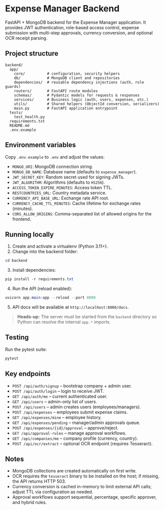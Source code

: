 # Expense Manager Backend

FastAPI + MongoDB backend for the Expense Manager application. It provides JWT authentication, role-based access control, expense submission with multi-step approvals, currency conversion, and optional OCR receipt parsing.

## Project structure

```
backend/
  app/
    core/          # configuration, security helpers
    db/            # MongoDB client and repositories
    dependencies/  # reusable dependency injections (auth, role guards)
    routers/       # FastAPI route modules
    schemas/       # Pydantic models for requests & responses
    services/      # Business logic (auth, users, expenses, etc.)
    utils/         # Shared helpers (ObjectId conversion, serializers)
    main.py        # FastAPI application entrypoint
  tests/
    test_health.py
  requirements.txt
  README.md
  .env.example
```

## Environment variables

Copy `.env.example` to `.env` and adjust the values:

- `MONGO_URI`: MongoDB connection string.
- `MONGO_DB_NAME`: Database name (defaults to `expense_manager`).
- `JWT_SECRET_KEY`: Random secret used for signing JWTs.
- `JWT_ALGORITHM`: Algorithms (defaults to `HS256`).
- `ACCESS_TOKEN_EXPIRE_MINUTES`: Access token TTL.
- `RESTCOUNTRIES_URL`: Country metadata service.
- `CURRENCY_API_BASE_URL`: Exchange rate API root.
- `CURRENCY_CACHE_TTL_MINUTES`: Cache lifetime for exchange rates (minutes).
- `CORS_ALLOW_ORIGINS`: Comma-separated list of allowed origins for the frontend.

## Running locally

1. Create and activate a virtualenv (Python 3.11+).
2. Change into the backend folder:

```powershell
cd backend
```

3. Install dependencies:

```powershell
pip install -r requirements.txt
```

4. Run the API (reload enabled):

```powershell
uvicorn app.main:app --reload --port 8000
```

5. API docs will be available at `http://localhost:8000/docs`.

  > **Heads-up:** The server must be started from the `backend` directory so Python can resolve the internal `app.*` imports.

## Testing

Run the pytest suite:

```powershell
pytest
```

## Key endpoints

- `POST /api/auth/signup` – bootstrap company + admin user.
- `POST /api/auth/login` – login to receive JWT.
- `GET /api/auth/me` – current authenticated user.
- `GET /api/users` – admin-only list of users.
- `POST /api/users` – admin creates users (employees/managers).
- `POST /api/expenses` – employees submit expense claims.
- `GET /api/expenses/mine` – employee history.
- `GET /api/expenses/pending` – manager/admin approvals queue.
- `POST /api/expenses/{id}/approval` – approve/reject.
- `GET /api/approval-rules` – manage approval workflows.
- `GET /api/companies/me` – company profile (currency, country).
- `POST /api/ocr/extract` – optional OCR endpoint (requires Tesseract).

## Notes

- MongoDB collections are created automatically on first write.
- OCR requires the `tesseract` binary to be installed on the host; if missing, the API returns HTTP 503.
- Currency conversion is cached in-memory to limit external API calls; adjust TTL via configuration as needed.
- Approval workflows support sequential, percentage, specific approver, and hybrid rules.
